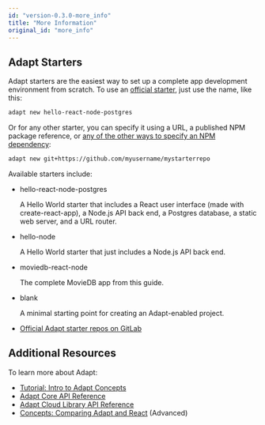 ```yaml
---
id: "version-0.3.0-more_info"
title: "More Information"
original_id: "more_info"
---
```

<!-- DOCTOC SKIP -->

## Adapt Starters

Adapt starters are the easiest way to set up a complete app development environment from scratch.
To use an [official starter](https://gitlab.com/adpt/starters), just use the name, like this:

```bash
adapt new hello-react-node-postgres
```

Or for any other starter, you can specify it using a URL, a published NPM package reference, or [any of the other ways to specify an NPM dependency](https://docs.npmjs.com/files/package.json#dependencies):

```bash
adapt new git+https://github.com/myusername/mystarterrepo
```

Available starters include:

* hello-react-node-postgres

    A Hello World starter that includes a React user interface (made with create-react-app), a Node.js API back end, a Postgres database, a static web server, and a URL router.

* hello-node

    A Hello World starter that just includes a Node.js API back end.

* moviedb-react-node

    The complete MovieDB app from this guide.

* blank

    A minimal starting point for creating an Adapt-enabled project.

* [Official Adapt starter repos on GitLab](https://gitlab.com/adpt/starters)

## Additional Resources

To learn more about Adapt:

* [Tutorial: Intro to Adapt Concepts](../tutorial_concepts)
* [Adapt Core API Reference](../api/core/overview)
* [Adapt Cloud Library API Reference](../api/cloud/overview)
* [Concepts: Comparing Adapt and React](../comparing_react/index.md) (Advanced)
